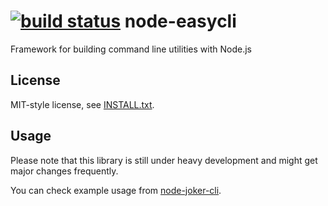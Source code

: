 [![build status](https://secure.travis-ci.org/jheusala/node-easycli.png)](http://travis-ci.org/jheusala/node-easycli)
node-easycli
========

Framework for building command line utilities with Node.js

License
-------

MIT-style license, see [INSTALL.txt](http://github.com/jheusala/node-easycli/blob/master/LICENSE.txt).

Usage
-----

Please note that this library is still under heavy development and might get 
major changes frequently.

You can check example usage from 
[node-joker-cli](https://github.com/jheusala/node-joker-cli).
